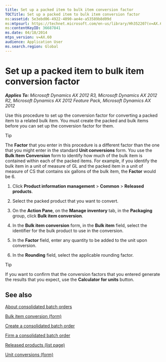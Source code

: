 ```yaml
---
title: Set up a packed item to bulk item conversion factor
TOCTitle: Set up a packed item to bulk item conversion factor
ms:assetid: 5e3ebd06-4922-4090-ae4e-a53589b8d09d
ms:mtpsurl: https://technet.microsoft.com/en-us/library/Hh352207(v=AX.60)
ms:contentKeyID: 36687841
ms.date: 04/18/2014
mtps_version: v=AX.60
audience: Application User
ms.search.region: Global
---
```


# Set up a packed item to bulk item conversion factor 


_**Applies To:** Microsoft Dynamics AX 2012 R3, Microsoft Dynamics AX 2012 R2, Microsoft Dynamics AX 2012 Feature Pack, Microsoft Dynamics AX 2012_

Use this procedure to set up the conversion factor for converting a packed item to a related bulk item. You must create the packed and bulk items before you can set up the conversion factor for them.


> [!TIP]
> <P>The <STRONG>Factor</STRONG> that you enter in this procedure is a different factor than the one that you might enter in the standard <STRONG>Unit conversions</STRONG> form. You use the <STRONG>Bulk Item Conversion</STRONG> form to identify how much of the bulk item is contained within each of the packed items. For example, if you identify the bulk item in a unit of measure of GL and the packed item in a unit of measure of CS that contains six gallons of the bulk item, the <STRONG>Factor</STRONG> would be 6.</P>



1.  Click **Product information management** \> **Common** \> **Released products**.

2.  Select the packed product that you want to convert.

3.  On the **Action Pane**, on the **Manage inventory** tab, in the **Packaging** group, click **Bulk item conversion**.

4.  In the **Bulk item conversion** form, in the **Bulk item** field, select the identifier for the bulk product to use in the conversion.

5.  In the **Factor** field, enter any quantity to be added to the unit upon conversion.

6.  In the **Rounding** field, select the applicable rounding factor.


> [!TIP]
> <P>If you want to confirm that the conversion factors that you entered generate the results that you expect, use the <STRONG>Calculator for units</STRONG> button.</P>



## See also

[About consolidated batch orders](about-consolidated-batch-orders.md)

[Bulk item conversion (form)](https://technet.microsoft.com/en-us/library/hh209242\(v=ax.60\))

[Create a consolidated batch order](create-a-consolidated-batch-order.md)

[Firm a consolidated batch order](firm-a-consolidated-batch-order.md)

[Released products (list page)](https://technet.microsoft.com/en-us/library/hh597154\(v=ax.60\))

[Unit conversions (form)](https://technet.microsoft.com/en-us/library/hh209285\(v=ax.60\))

  


